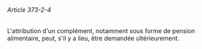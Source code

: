 ###### Article 373-2-4

L'attribution d'un complément, notamment sous forme de pension alimentaire, peut, s'il y a lieu, être demandée ultérieurement.

